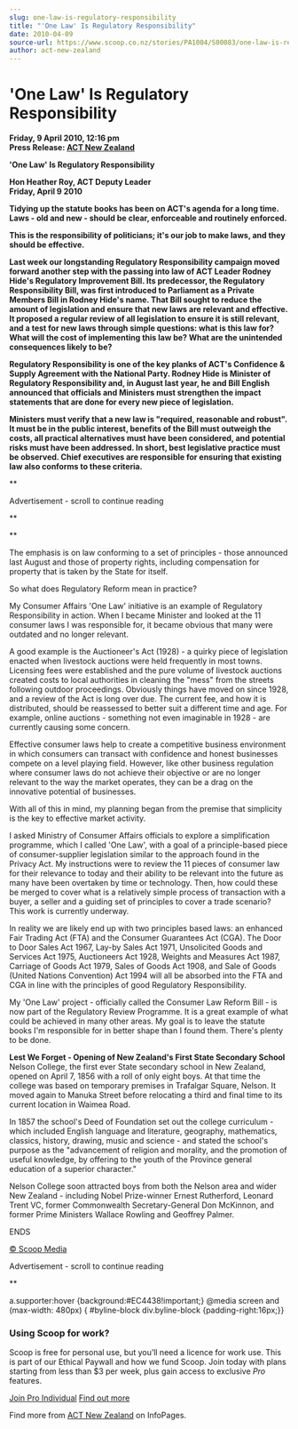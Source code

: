 ```yaml
---
slug: one-law-is-regulatory-responsibility
title: "'One Law' Is Regulatory Responsibility"
date: 2010-04-09
source-url: https://www.scoop.co.nz/stories/PA1004/S00083/one-law-is-regulatory-responsibility.htm
author: act-new-zealand
---
```

'One Law' Is Regulatory Responsibility
======================================

**Friday, 9 April 2010, 12:16 pm**  
**Press Release: [ACT New Zealand](https://info.scoop.co.nz/ACT_New_Zealand)**

**'One Law' Is Regulatory Responsibility**

**Hon Heather Roy, ACT Deputy Leader  
Friday, April 9 2010**

**Tidying up the statute books has been on ACT's agenda for a long time. Laws - old and new - should be clear, enforceable and routinely enforced.**

**This is the responsibility of politicians; it's our job to make laws, and they should be effective.**

**Last week our longstanding Regulatory Responsibility campaign moved forward another step with the passing into law of ACT Leader Rodney Hide's Regulatory Improvement Bill. Its predecessor, the Regulatory Responsibility Bill, was first introduced to Parliament as a Private Members Bill in Rodney Hide's name. That Bill sought to reduce the amount of legislation and ensure that new laws are relevant and effective. It proposed a regular review of all legislation to ensure it is still relevant, and a test for new laws through simple questions: what is this law for? What will the cost of implementing this law be? What are the unintended consequences likely to be?**

**Regulatory Responsibility is one of the key planks of ACT's Confidence & Supply Agreement with the National Party. Rodney Hide is Minister of Regulatory Responsibility and, in August last year, he and Bill English announced that officials and Ministers must strengthen the impact statements that are done for every new piece of legislation.**

**Ministers must verify that a new law is "required, reasonable and robust". It must be in the public interest, benefits of the Bill must outweigh the costs, all practical alternatives must have been considered, and potential risks must have been addressed. In short, best legislative practice must be observed. Chief executives are responsible for ensuring that existing law also conforms to these criteria.**

**

Advertisement - scroll to continue reading











**

**

The emphasis is on law conforming to a set of principles - those announced last August and those of property rights, including compensation for property that is taken by the State for itself.

So what does Regulatory Reform mean in practice?

My Consumer Affairs 'One Law' initiative is an example of Regulatory Responsibility in action. When I became Minister and looked at the 11 consumer laws I was responsible for, it became obvious that many were outdated and no longer relevant.

A good example is the Auctioneer's Act (1928) - a quirky piece of legislation enacted when livestock auctions were held frequently in most towns. Licensing fees were established and the pure volume of livestock auctions created costs to local authorities in cleaning the "mess" from the streets following outdoor proceedings. Obviously things have moved on since 1928, and a review of the Act is long over due. The current fee, and how it is distributed, should be reassessed to better suit a different time and age. For example, online auctions - something not even imaginable in 1928 - are currently causing some concern.

Effective consumer laws help to create a competitive business environment in which consumers can transact with confidence and honest businesses compete on a level playing field. However, like other business regulation where consumer laws do not achieve their objective or are no longer relevant to the way the market operates, they can be a drag on the innovative potential of businesses.

With all of this in mind, my planning began from the premise that simplicity is the key to effective market activity.

I asked Ministry of Consumer Affairs officials to explore a simplification programme, which I called 'One Law', with a goal of a principle-based piece of consumer-supplier legislation similar to the approach found in the Privacy Act. My instructions were to review the 11 pieces of consumer law for their relevance to today and their ability to be relevant into the future as many have been overtaken by time or technology. Then, how could these be merged to cover what is a relatively simple process of transaction with a buyer, a seller and a guiding set of principles to cover a trade scenario? This work is currently underway.

In reality we are likely end up with two principles based laws: an enhanced Fair Trading Act (FTA) and the Consumer Guarantees Act (CGA). The Door to Door Sales Act 1967, Lay-by Sales Act 1971, Unsolicited Goods and Services Act 1975, Auctioneers Act 1928, Weights and Measures Act 1987, Carriage of Goods Act 1979, Sales of Goods Act 1908, and Sale of Goods (United Nations Convention) Act 1994 will all be absorbed into the FTA and CGA in line with the principles of good Regulatory Responsibility.

My 'One Law' project - officially called the Consumer Law Reform Bill - is now part of the Regulatory Review Programme. It is a great example of what could be achieved in many other areas. My goal is to leave the statute books I'm responsible for in better shape than I found them. There's plenty to be done.

**Lest We Forget - Opening of New Zealand's First State Secondary School**  
Nelson College, the first ever State secondary school in New Zealand, opened on April 7, 1856 with a roll of only eight boys. At that time the college was based on temporary premises in Trafalgar Square, Nelson. It moved again to Manuka Street before relocating a third and final time to its current location in Waimea Road.

In 1857 the school's Deed of Foundation set out the college curriculum - which included English language and literature, geography, mathematics, classics, history, drawing, music and science - and stated the school's purpose as the "advancement of religion and morality, and the promotion of useful knowledge, by offering to the youth of the Province general education of a superior character."

Nelson College soon attracted boys from both the Nelson area and wider New Zealand - including Nobel Prize-winner Ernest Rutherford, Leonard Trent VC, former Commonwealth Secretary-General Don McKinnon, and former Prime Ministers Wallace Rowling and Geoffrey Palmer.

ENDS

[© Scoop Media](http://www.scoop.co.nz/about/terms.html)  

Advertisement - scroll to continue reading





**

a.supporter:hover {background:#EC4438!important;} @media screen and (max-width: 480px) { #byline-block div.byline-block {padding-right:16px;}}

### Using Scoop for work?

Scoop is free for personal use, but you’ll need a licence for work use. This is part of our Ethical Paywall and how we fund Scoop. Join today with plans starting from less than $3 per week, plus gain access to exclusive _Pro_ features.  
  
[Join Pro Individual](https://pro.scoop.co.nz/Individual/?from=ProIn24) [Find out more](https://pro.scoop.co.nz/using-scoop-for-work/?from=ProIn24)

Find more from [ACT New Zealand](https://info.scoop.co.nz/ACT_New_Zealand) on InfoPages.